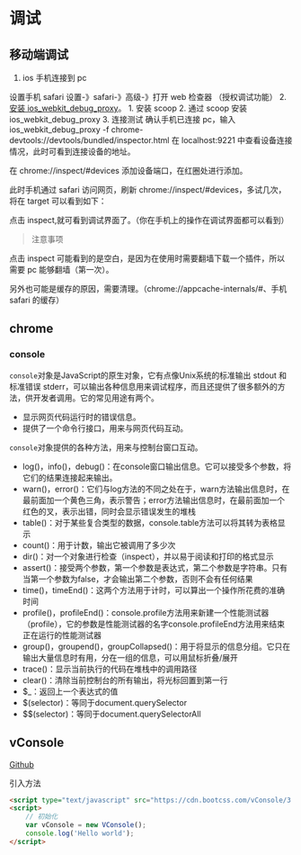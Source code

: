 # 调试

## 移动端调试

1. ios 手机连接到 pc

设置手机 safari 设置-》safari-》高级-》打开 web 检查器 （授权调试功能）
2. [安装 ios_webkit_debug_proxy](https://github.com/google/ios-webkit-debug-proxy)。
     1. 安装 scoop
     2. 通过 scoop 安装 ios_webkit_debug_proxy
3. 连接测试
确认手机已连接 pc，输入
ios_webkit_debug_proxy -f chrome-devtools://devtools/bundled/inspector.html
在 localhost:9221 中查看设备连接情况，此时可看到连接设备的地址。

在 chrome://inspect/#devices 添加设备端口，在红圈处进行添加。

此时手机通过 safari 访问网页，刷新 chrome://inspect/#devices，多试几次，将在 target 可以看到如下：

点击 inspect,就可看到调试界面了。（你在手机上的操作在调试界面都可以看到）

> 注意事项

点击 inspect 可能看到的是空白，是因为在使用时需要翻墙下载一个插件，所以需要 pc 能够翻墙（第一次）。

另外也可能是缓存的原因，需要清理。（chrome://appcache-internals/#、手机 safari 的缓存）

## chrome

### console

`console`对象是JavaScript的原生对象，它有点像Unix系统的标准输出 stdout 和标准错误 stderr，可以输出各种信息用来调试程序，而且还提供了很多额外的方法，供开发者调用。它的常见用途有两个。

- 显示网页代码运行时的错误信息。
- 提供了一个命令行接口，用来与网页代码互动。

`console`对象提供的各种方法，用来与控制台窗口互动。

- log()，info()，debug()：在console窗口输出信息。它可以接受多个参数，将它们的结果连接起来输出。
- warn()，error()：它们与log方法的不同之处在于，warn方法输出信息时，在最前面加一个黄色三角，表示警告；error方法输出信息时，在最前面加一个红色的叉，表示出错，同时会显示错误发生的堆栈
- table()：对于某些复合类型的数据，console.table方法可以将其转为表格显示
- count()：用于计数，输出它被调用了多少次
- dir()：对一个对象进行检查（inspect），并以易于阅读和打印的格式显示
- assert()：接受两个参数，第一个参数是表达式，第二个参数是字符串。只有当第一个参数为false，才会输出第二个参数，否则不会有任何结果
- time()，timeEnd()：这两个方法用于计时，可以算出一个操作所花费的准确时间
- profile()，profileEnd()：console.profile方法用来新建一个性能测试器（profile），它的参数是性能测试器的名字console.profileEnd方法用来结束正在运行的性能测试器
- group()，groupend()，groupCollapsed()：用于将显示的信息分组。它只在输出大量信息时有用，分在一组的信息，可以用鼠标折叠/展开
- trace()：显示当前执行的代码在堆栈中的调用路径
- clear()：清除当前控制台的所有输出，将光标回置到第一行
- $_：返回上一个表达式的值
- $(selector)：等同于document.querySelector
- $$(selector)：等同于document.querySelectorAll

## vConsole

[Github](https://github.com/Tencent/vConsole)

引入方法

```html
<script type="text/javascript" src="https://cdn.bootcss.com/vConsole/3.3.0/vconsole.min.js"></script>
<script>
    // 初始化
    var vConsole = new VConsole();
    console.log('Hello world');
</script>
```